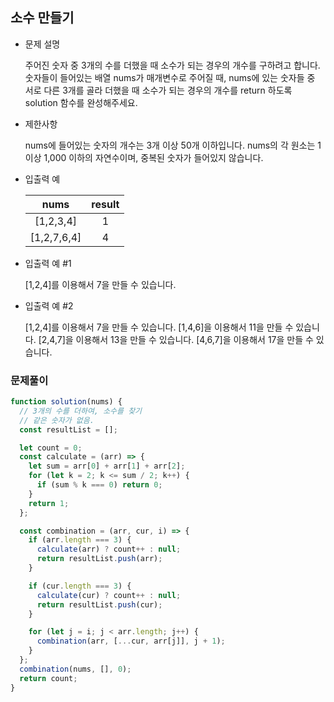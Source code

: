 ## 소수 만들기

- 문제 설명

  주어진 숫자 중 3개의 수를 더했을 때 소수가 되는 경우의 개수를 구하려고 합니다. 숫자들이 들어있는 배열 nums가 매개변수로 주어질 때, nums에 있는 숫자들 중 서로 다른 3개를 골라 더했을 때 소수가 되는 경우의 개수를 return 하도록 solution 함수를 완성해주세요.

- 제한사항

  nums에 들어있는 숫자의 개수는 3개 이상 50개 이하입니다.
  nums의 각 원소는 1 이상 1,000 이하의 자연수이며, 중복된 숫자가 들어있지 않습니다.

- 입출력 예

  |    nums     | result |
  | :---------: | :----: |
  |  [1,2,3,4]  |   1    |
  | [1,2,7,6,4] |   4    |

- 입출력 예 #1

  [1,2,4]를 이용해서 7을 만들 수 있습니다.

- 입출력 예 #2

  [1,2,4]를 이용해서 7을 만들 수 있습니다.
  [1,4,6]을 이용해서 11을 만들 수 있습니다.
  [2,4,7]을 이용해서 13을 만들 수 있습니다.
  [4,6,7]을 이용해서 17을 만들 수 있습니다.

### 문제풀이

```jsx
function solution(nums) {
  // 3개의 수를 더하여, 소수를 찾기
  // 같은 숫자가 없음.
  const resultList = [];

  let count = 0;
  const calculate = (arr) => {
    let sum = arr[0] + arr[1] + arr[2];
    for (let k = 2; k <= sum / 2; k++) {
      if (sum % k === 0) return 0;
    }
    return 1;
  };

  const combination = (arr, cur, i) => {
    if (arr.length === 3) {
      calculate(arr) ? count++ : null;
      return resultList.push(arr);
    }

    if (cur.length === 3) {
      calculate(cur) ? count++ : null;
      return resultList.push(cur);
    }

    for (let j = i; j < arr.length; j++) {
      combination(arr, [...cur, arr[j]], j + 1);
    }
  };
  combination(nums, [], 0);
  return count;
}
```

